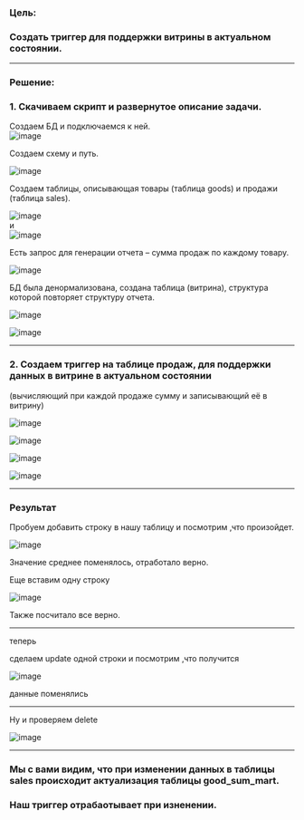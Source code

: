 ### Цель:  

### Создать триггер для поддержки витрины в актуальном состоянии.  
******  
### Решение:  
### 1.  Скачиваем скрипт и развернутое описание задачи.  
Создаем БД и подключаемся к ней.  
![image](https://github.com/user-attachments/assets/1aa76411-11fd-45cc-9d47-8c0bce1eb6d4)  

Создаем схему и путь.  

![image](https://github.com/user-attachments/assets/4d9ac208-fcec-44aa-8ab9-831ac6df3963)  

Создаем таблицы, описывающая товары (таблица goods) и продажи (таблица sales).  

![image](https://github.com/user-attachments/assets/66947cb3-c121-4283-a957-ba59ea9efe3b)  
и  
![image](https://github.com/user-attachments/assets/4034ed8f-3432-4636-a3a2-657d0d914f2a)  

Есть запрос для генерации отчета – сумма продаж по каждому товару.  

![image](https://github.com/user-attachments/assets/0ffcfc6a-36c7-4d2e-bed1-2fc2276a6932)  

БД была денормализована, создана таблица (витрина), структура которой повторяет структуру отчета.  

![image](https://github.com/user-attachments/assets/e8203b99-8248-4162-84c3-827de2361aac)  

![image](https://github.com/user-attachments/assets/bcccf78c-c4e2-4795-8e6c-1e4e60d73eb2)  

******


### 2. Создаем триггер на таблице продаж, для поддержки данных в витрине в актуальном состоянии  
(вычисляющий при каждой продаже сумму и записывающий её в витрину)  

![image](https://github.com/user-attachments/assets/3d648296-57ff-4525-9ff5-96caae4dc491)  

![image](https://github.com/user-attachments/assets/e10df155-7177-41ab-8917-c13db5040abc)

![image](https://github.com/user-attachments/assets/7b8850f4-4eb7-47d0-a2f4-9ca9a9eff87c)

![image](https://github.com/user-attachments/assets/0c311084-8c47-4669-b663-596e5ec89016)

******

### Результат  

Пробуем добавить строку в нашу таблицу и посмотрим ,что произойдет.  

![image](https://github.com/user-attachments/assets/f1549bab-371e-4a8b-9549-b9af70f85a89)  

Значение среднее поменялось, отработало верно.  

Еще вставим одну строку  

![image](https://github.com/user-attachments/assets/cc43a482-f44e-4407-9df0-d72588927e15)  

Также посчитало все верно.  

******

теперь  

сделаем update одной строки и посмотрим ,что получится  

![image](https://github.com/user-attachments/assets/1d1d26d5-7415-4be5-9049-a8a9f6bc65a1)  

данные поменялись  

******

Ну и проверяем delete  

![image](https://github.com/user-attachments/assets/916eb274-a6f8-4d0b-bbcf-a5e526bce5f1)  

******

### Мы с вами видим, что при изменении данных в таблицы sales происходит актуализация таблицы good_sum_mart.  
### Наш триггер отрабаотывает при изненении.  
